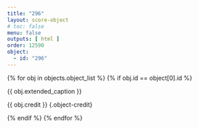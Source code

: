 ```yaml
---
title: "296"
layout: score-object
# toc: false
menu: false
outputs: [ html ]
order: 12590
object:
  - id: "296"
---
```


{% for obj in objects.object_list %}
{% if obj.id == object[0].id %}

{{ obj.extended_caption }}

{{ obj.credit }} {.object-credit}

{% endif %}
{% endfor %}
